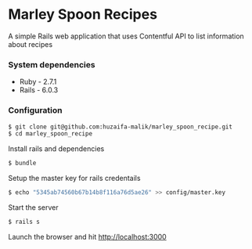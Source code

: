 # Marley Spoon Recipes

A simple Rails web application that uses Contentful API to list information
about recipes

### System dependencies
* Ruby - 2.7.1
* Rails - 6.0.3

### Configuration
```bash
$ git clone git@github.com:huzaifa-malik/marley_spoon_recipe.git
$ cd marley_spoon_recipe
```
Install rails and dependencies
```bash
$ bundle
```
Setup the master key for rails credentails
```bash
$ echo "5345ab74560b67b14b8f116a76d5ae26" >> config/master.key
```

Start the server
```bash
$ rails s
```

Launch the browser and hit [http://localhost:3000](http://localhost:3000)

